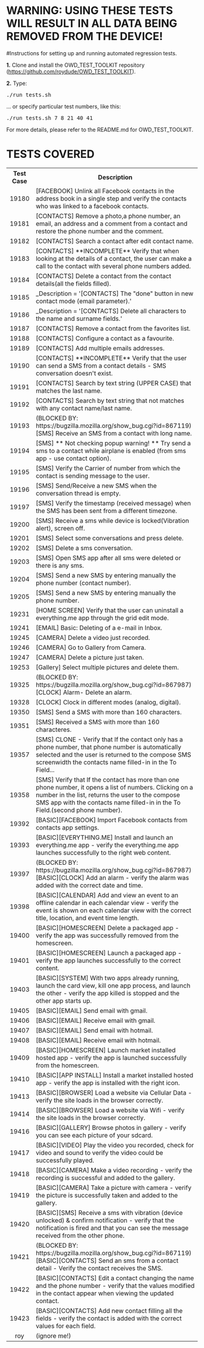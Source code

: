WARNING: USING THESE TESTS WILL RESULT IN ALL DATA BEING REMOVED FROM THE DEVICE!
=================================================================================



#Instructions for setting up and running automated regression tests.

<b>1.</b> Clone and install the OWD_TEST_TOOLKIT repository (https://github.com/roydude/OWD_TEST_TOOLKIT).

<b>2.</b> Type:

<pre>
./run_tests.sh
</pre>

... or specify particular test numbers, like this:

<pre>
./run_tests.sh 7 8 21 40 41
</pre>

For more details, please refer to the README.md for OWD_TEST_TOOLKIT.


<!--testcoverage-->
TESTS COVERED
=============
<table>
  <tr>
    <th>Test Case</th><th>Description</th>
  </tr>

  <tr>
    <td  align=center>19180</td><td  align=left>[FACEBOOK] Unlink all Facebook contacts in the address book in a single step and verify the contacts who was linked to a facebook contacts.</td>
  </tr>

  <tr>
    <td  align=center>19181</td><td  align=left>[CONTACTS] Remove a photo,a phone number, an email, an address and a comment from a contact and restore the phone number and the comment.</td>
  </tr>

  <tr>
    <td  align=center>19182</td><td  align=left>[CONTACTS] Search a contact after edit contact name.</td>
  </tr>

  <tr>
    <td  align=center>19183</td><td  align=left>[CONTACTS] **INCOMPLETE** Verify that when looking at the details of a contact, the user can make a call to the contact with several phone numbers added.</td>
  </tr>

  <tr>
    <td  align=center>19184</td><td  align=left>[CONTACTS] Delete a contact from the contact details(all the fields filled).</td>
  </tr>

  <tr>
    <td  align=center>19185</td><td  align=left>    _Description = '[CONTACTS] The "done" button in new contact mode (email parameter).'</td>
  </tr>

  <tr>
    <td  align=center>19186</td><td  align=left>    _Description = '[CONTACTS] Delete all characters to the name and surname fields.'</td>
  </tr>

  <tr>
    <td  align=center>19187</td><td  align=left>[CONTACTS] Remove a contact from the favorites list.</td>
  </tr>

  <tr>
    <td  align=center>19188</td><td  align=left>[CONTACTS] Configure a contact as a favourite.</td>
  </tr>

  <tr>
    <td  align=center>19189</td><td  align=left>[CONTACTS] Add multiple emails addresses.</td>
  </tr>

  <tr>
    <td  align=center>19190</td><td  align=left>[CONTACTS] **INCOMPLETE** Verify that the user can send a SMS from a contact details - SMS conversation doesn't exist.</td>
  </tr>

  <tr>
    <td  align=center>19191</td><td  align=left>[CONTACTS] Search by text string (UPPER CASE) that matches the last name.</td>
  </tr>

  <tr>
    <td  align=center>19192</td><td  align=left>[CONTACTS] Search by text string that not matches with any contact name/last name.</td>
  </tr>

  <tr>
    <td  align=center>19193</td><td  align=left>(BLOCKED BY: https://bugzilla.mozilla.org/show_bug.cgi?id=867119) [SMS] Receive an SMS from a contact with long name.</td>
  </tr>

  <tr>
    <td  align=center>19194</td><td  align=left>[SMS] ** Not checking popup warning! ** Try send a sms to a contact while airplane is enabled (from sms app - use contact option).</td>
  </tr>

  <tr>
    <td  align=center>19195</td><td  align=left>[SMS] Verify the Carrier of number from which the contact is sending message to the user.</td>
  </tr>

  <tr>
    <td  align=center>19196</td><td  align=left>[SMS] Send/Receive a new SMS when the conversation thread is empty.</td>
  </tr>

  <tr>
    <td  align=center>19197</td><td  align=left>[SMS] Verify the timestamp (received message) when the SMS has been sent from a different timezone.</td>
  </tr>

  <tr>
    <td  align=center>19200</td><td  align=left>[SMS] Receive a sms while device is locked(Vibration alert), screen off.</td>
  </tr>

  <tr>
    <td  align=center>19201</td><td  align=left>[SMS] Select some conversations and press delete.</td>
  </tr>

  <tr>
    <td  align=center>19202</td><td  align=left>[SMS] Delete a sms conversation.</td>
  </tr>

  <tr>
    <td  align=center>19203</td><td  align=left>[SMS] Open SMS app after all sms were deleted or there is any sms.</td>
  </tr>

  <tr>
    <td  align=center>19204</td><td  align=left>[SMS] Send a new SMS by entering manually the phone number (contact number).</td>
  </tr>

  <tr>
    <td  align=center>19205</td><td  align=left>[SMS] Send a new SMS by entering manually the phone number.</td>
  </tr>

  <tr>
    <td  align=center>19231</td><td  align=left>[HOME SCREEN] Verify that the user can uninstall a everything.me app through the grid edit mode.</td>
  </tr>

  <tr>
    <td  align=center>19241</td><td  align=left>[EMAIL] Basic: Deleting of a e-mail in Inbox.</td>
  </tr>

  <tr>
    <td  align=center>19245</td><td  align=left>[CAMERA] Delete a video just recorded.</td>
  </tr>

  <tr>
    <td  align=center>19246</td><td  align=left>[CAMERA] Go to Gallery from Camera.</td>
  </tr>

  <tr>
    <td  align=center>19247</td><td  align=left>[CAMERA] Delete a picture just taken.</td>
  </tr>

  <tr>
    <td  align=center>19253</td><td  align=left>[Gallery] Select multiple pictures and delete them.</td>
  </tr>

  <tr>
    <td  align=center>19325</td><td  align=left>(BLOCKED BY: https://bugzilla.mozilla.org/show_bug.cgi?id=867987) [CLOCK] Alarm- Delete an alarm.</td>
  </tr>

  <tr>
    <td  align=center>19328</td><td  align=left>[CLOCK] Clock in different modes (analog, digital).</td>
  </tr>

  <tr>
    <td  align=center>19350</td><td  align=left>[SMS] Send a SMS with more than 160 characters.</td>
  </tr>

  <tr>
    <td  align=center>19351</td><td  align=left>[SMS] Received a SMS with more than 160 characteres.</td>
  </tr>

  <tr>
    <td  align=center>19357</td><td  align=left>[SMS] CLONE - Verify that If the contact only has a phone number, that phone number is automatically selected and the user is returned to the compose SMS screenwidth the contacts name filled-in in the To Field...</td>
  </tr>

  <tr>
    <td  align=center>19358</td><td  align=left>[SMS] Verify that If the contact has more than one phone number, it opens a list of numbers. Clicking on a number in the list, returns the user to the compose SMS app with the contacts name filled-in in the To Field.(second phone number).</td>
  </tr>

  <tr>
    <td  align=center>19392</td><td  align=left>[BASIC][FACEBOOK] Import Facebook contacts from contacts app settings.</td>
  </tr>

  <tr>
    <td  align=center>19393</td><td  align=left>[BASIC][EVERYTHING.ME] Install and launch an everything.me app - verify the everything.me app launches successfully to the right web content.</td>
  </tr>

  <tr>
    <td  align=center>19397</td><td  align=left>(BLOCKED BY: https://bugzilla.mozilla.org/show_bug.cgi?id=867987) [BASIC][CLOCK] Add an alarm - verify the alarm was added with the correct date and time.</td>
  </tr>

  <tr>
    <td  align=center>19398</td><td  align=left>[BASIC][CALENDAR] Add and view an event to an offline calendar in each calendar view - verify the event is shown on each calendar view with the correct title, location, and event time length.</td>
  </tr>

  <tr>
    <td  align=center>19400</td><td  align=left>[BASIC][HOMESCREEN] Delete a packaged app - verify the app was successfully removed from the homescreen.</td>
  </tr>

  <tr>
    <td  align=center>19401</td><td  align=left>[BASIC][HOMESCREEN] Launch a packaged app - verify the app launches successfully to the correct content.</td>
  </tr>

  <tr>
    <td  align=center>19403</td><td  align=left>[BASIC][SYSTEM] With two apps already running, launch the card view, kill one app process, and launch the other - verify the app killed is stopped and the other app starts up.</td>
  </tr>

  <tr>
    <td  align=center>19405</td><td  align=left>[BASIC][EMAIL] Send email with gmail.</td>
  </tr>

  <tr>
    <td  align=center>19406</td><td  align=left>[BASIC][EMAIL] Receive email with gmail.</td>
  </tr>

  <tr>
    <td  align=center>19407</td><td  align=left>[BASIC][EMAIL] Send email with hotmail.</td>
  </tr>

  <tr>
    <td  align=center>19408</td><td  align=left>[BASIC][EMAIL] Receive email with hotmail.</td>
  </tr>

  <tr>
    <td  align=center>19409</td><td  align=left>[BASIC][HOMESCREEN] Launch market installed hosted app - verify the app is launched successfully from the homescreen.</td>
  </tr>

  <tr>
    <td  align=center>19410</td><td  align=left>[BASIC][APP INSTALL] Install a market installed hosted app - verify the app is installed with the right icon.</td>
  </tr>

  <tr>
    <td  align=center>19413</td><td  align=left>[BASIC][BROWSER] Load a website via Cellular Data - verify the site loads in the browser correctly.</td>
  </tr>

  <tr>
    <td  align=center>19414</td><td  align=left>[BASIC][BROWSER] Load a website via Wifi - verify the site loads in the browser correctly.</td>
  </tr>

  <tr>
    <td  align=center>19416</td><td  align=left>[BASIC][GALLERY] Browse photos in gallery - verify you can see each picture of your sdcard.</td>
  </tr>

  <tr>
    <td  align=center>19417</td><td  align=left>[BASIC][VIDEO] Play the video you recorded, check for video and sound to verify the video could be successfully played.</td>
  </tr>

  <tr>
    <td  align=center>19418</td><td  align=left>[BASIC][CAMERA] Make a video recording - verify the recording is successful and added to the gallery.</td>
  </tr>

  <tr>
    <td  align=center>19419</td><td  align=left>[BASIC][CAMERA] Take a picture with camera - verify the picture is successfully taken and added to the gallery.</td>
  </tr>

  <tr>
    <td  align=center>19420</td><td  align=left>[BASIC][SMS] Receive a sms with vibration (device unlocked) & confirm notification - verify that the notification is fired and that you can see the message received from the other phone.</td>
  </tr>

  <tr>
    <td  align=center>19421</td><td  align=left>(BLOCKED BY: https://bugzilla.mozilla.org/show_bug.cgi?id=867119) [BASIC][CONTACTS] Send an sms from a contact detail - Verify the contact receives the SMS.</td>
  </tr>

  <tr>
    <td  align=center>19422</td><td  align=left>[BASIC][CONTACTS] Edit a contact changing the name and the phone number - verify that the values modified in the contact appear when viewing the updated contact.</td>
  </tr>

  <tr>
    <td  align=center>19423</td><td  align=left>[BASIC][CONTACTS] Add new contact filling all the fields - verify the contact is added with the correct values for each field.</td>
  </tr>

  <tr>
    <td  align=center>roy</td><td  align=left>(ignore me!)</td>
  </tr>
</table>
